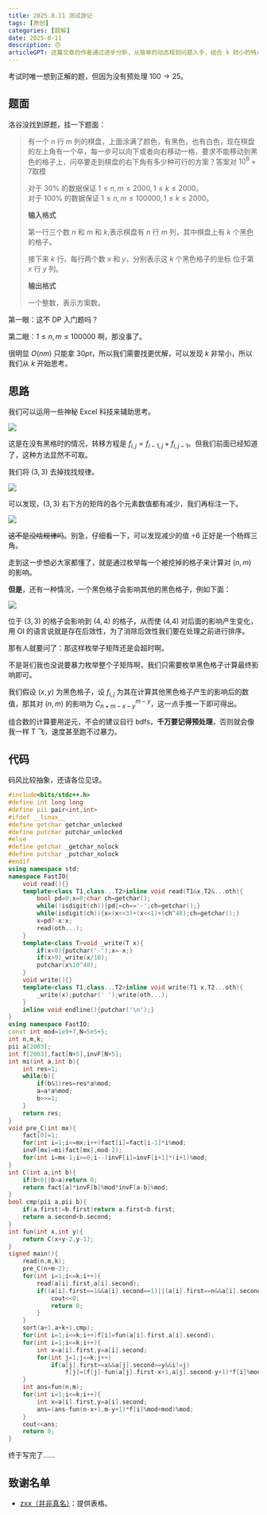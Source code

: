 ```yaml
---
title: 2025.8.11 测试游记
tags: [原创]
categories: [题解]
date: 2025-8-11
description: 😠
articleGPT: 这篇文章的作者通过逐步分析，从简单的动态规划问题入手，结合 k 较小的特点，最终推导出用容斥原理和组合数学解决问题的思路，强调了预处理组合数的重要性。
---
```


考试时唯一想到正解的题，但因为没有预处理 $100\to 25$。

## 题面

洛谷没找到原题，挂一下题面：

> 有一个 $n$ 行 $m$ 列的棋盘，上面涂满了颜色，有黑色，也有白色，现在棋盘的左上角有一个卒，每一步可以向下或者向右移动一格，要求不能移动到黑色的格子上，问卒要走到棋盘的右下角有多少种可行的方案？答案对 $10^9+7$取模
> 
> 对于 $30\%$ 的数据保证 $1\le n,m\le 2000,1\le k \le 2000$。  
> 对于 $100\%$ 的数据保证 $1 \le n,m \le 100000, 1 \le k \le 2000$。
> 
> **输入格式**
> 
> 第一行三个数 $n$ 和 $m$ 和 $k$,表示棋盘有 $n$ 行 $m$ 列，其中棋盘上有 $k$ 个黑色的格子。
> 
> 接下来 $k$ 行，每行两个数 $x$ 和 $y$，分别表示这 $k$ 个黑色格子的坐标 位于第 $x$ 行 $y$ 列。
> 
> **输出格式**
> 
> 一个整数，表示方案数。

第一眼：这不 DP 入门题吗？

第二眼：$1 \le n,m \le 100000$ 啊，那没事了。

很明显 $O(nm)$ 只能拿 $30pt$，所以我们需要找更优解，可以发现 $k$ 非常小，所以我们从 $k$ 开始思考。

## 思路

我们可以运用一些神秘 Excel 科技来辅助思考。

![](https://cdn.luogu.com.cn/upload/image_hosting/vr7dgdcv.png)

这是在没有黑格时的情况，转移方程是 $f_{i,j}=f_{i-1,j}+f_{i,j-1}$。但我们前面已经知道了，这种方法显然不可取。

我们将 $(3,3)$ 去掉找找规律。

![](https://cdn.luogu.com.cn/upload/image_hosting/kuf6rqh9.png)

可以发现，$(3,3)$ 右下方的矩阵的各个元素数值都有减少，我们再标注一下。

![](https://cdn.luogu.com.cn/upload/image_hosting/w83v54qo.png)

~~这不是没啥规律吗~~。别急，仔细看一下，可以发现减少的值 $\div 6$ 正好是一个杨辉三角。

走到这一步想必大家都懂了，就是通过枚举每一个被挖掉的格子来计算对 $(n,m)$ 的影响。

**但是**，还有一种情况，一个黑色格子会影响其他的黑色格子，例如下面：

![](https://cdn.luogu.com.cn/upload/image_hosting/b4t2m60u.png)

位于 $(3,3)$ 的格子会影响到 $(4,4)$ 的格子，从而使 (4,4) 对后面的影响产生变化，用 OI 的语言说就是存在后效性，为了消除后效性我们要在处理之前进行排序。

那有人就要问了：那这样枚举子矩阵还是会超时啊。

不是哥们我也没说要暴力枚举整个子矩阵啊，我们只需要枚举黑色格子计算最终影响即可。

我们假设 $(x,y)$ 为黑色格子，设 $f_{i,j}$ 为其在计算其他黑色格子产生的影响后的数值，那其对 $(n,m)$ 的影响为 $C_{n+m-x-y}^{m-y}$，这一点手推一下即可得出。

组合数的计算要用逆元，不会的建议自行 bdfs，**千万要记得预处理**，否则就会像我一样 T 飞，速度甚至跑不过暴力。

## 代码

码风比较抽象，还请各位见谅。

```cpp
#include<bits/stdc++.h>
#define int long long
#define pii pair<int,int>
#ifdef __linux__
#define getchar getchar_unlocked
#define putchar putchar_unlocked
#else
#define getchar _getchar_nolock
#define putchar _putchar_nolock
#endif
using namespace std;
namespace FastIO{
	void read(){}
	template<class T1,class...T2>inline void read(T1&x,T2&...oth){
		bool pd=0;x=0;char ch=getchar();
		while(!isdigit(ch)){pd|=ch=='-';ch=getchar();}
		while(isdigit(ch)){x=(x<<3)+(x<<1)+(ch^48);ch=getchar();}
		x=pd?-x:x;
		read(oth...);
	}
	template<class T>void _write(T x){
		if(x<0){putchar('-');x=-x;}
		if(x>9)_write(x/10);
		putchar(x%10^48);
	}
	void write(){}
	template<class T1,class...T2>inline void write(T1 x,T2...oth){
		_write(x);putchar(' ');write(oth...);
	}
	inline void endline(){putchar('\n');}
}
using namespace FastIO;
const int mod=1e9+7,N=5e5+5;
int n,m,k;
pii a[2003];
int f[2003],fact[N+5],invF[N+5];
int mi(int a,int b){
	int res=1;
	while(b){
		if(b&1)res=res*a%mod;
		a=a*a%mod;
		b>>=1;
	}
	return res;
}
void pre_C(int mx){
	fact[0]=1;
	for(int i=1;i<=mx;i++)fact[i]=fact[i-1]*i%mod;
	invF[mx]=mi(fact[mx],mod-2);
	for(int i=mx-1;i>=0;i--)invF[i]=invF[i+1]*(i+1)%mod;
}
int C(int a,int b){
	if(b<0||b>a)return 0;
	return fact[a]*invF[b]%mod*invF[a-b]%mod;
}
bool cmp(pii a,pii b){
	if(a.first!=b.first)return a.first<b.first;
	return a.second<b.second;
}
int fun(int x,int y){
	return C(x+y-2,y-1);
}
signed main(){
	read(n,m,k);
	pre_C(n+m-2);
	for(int i=1;i<=k;i++){
		read(a[i].first,a[i].second);
		if((a[i].first==1&&a[i].second==1)||(a[i].first==n&&a[i].second==m)){
			cout<<0;
			return 0;
		}
	}
	sort(a+1,a+k+1,cmp);
	for(int i=1;i<=k;i++)f[i]=fun(a[i].first,a[i].second);
	for(int i=1;i<=k;i++){
		int x=a[i].first,y=a[i].second;
		for(int j=1;j<=k;j++)
			if(a[j].first>=x&&a[j].second>=y&&i!=j)
				f[j]=(f[j]-fun(a[j].first-x+1,a[j].second-y+1)*f[i]%mod+mod)%mod;
	}
	int ans=fun(n,m);
	for(int i=1;i<=k;i++){
		int x=a[i].first,y=a[i].second;
		ans=(ans-fun(n-x+1,m-y+1)*f[i]%mod+mod)%mod;
	}
	cout<<ans;
	return 0;
}
```

终于写完了……

## 致谢名单

- [zxx（并非真名）](https://www.luogu.com.cn/user/1167457)：提供表格。

